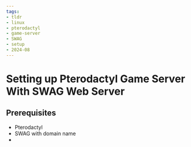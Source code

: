 ```yaml
---
tags:
- tldr
- linux
- pterodactyl
- game-server
- SWAG
- setup
- 2024-08
---
```


# Setting up Pterodactyl Game Server With SWAG Web Server

## Prerequisites

- Pterodactyl
- SWAG with domain name
- 